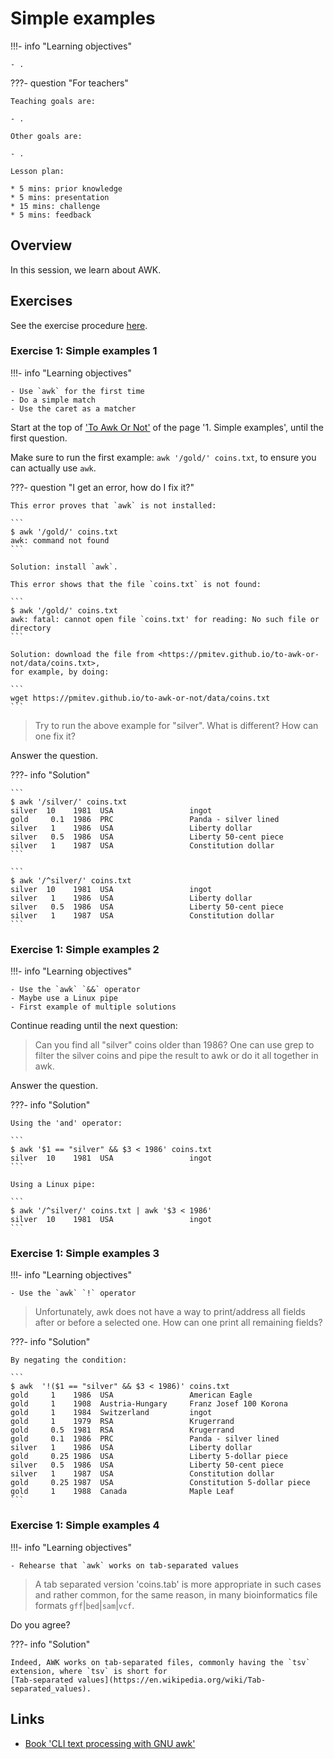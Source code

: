 # Simple examples

!!!- info "Learning objectives"

    - .

???- question "For teachers"

    Teaching goals are:

    - .

    Other goals are:

    - .

    Lesson plan:

    * 5 mins: prior knowledge
    * 5 mins: presentation
    * 15 mins: challenge
    * 5 mins: feedback

## Overview

In this session, we learn about AWK.

## Exercises

See the exercise procedure [here](exercise_procedure.md).

### Exercise 1: Simple examples 1

!!!- info "Learning objectives"

    - Use `awk` for the first time
    - Do a simple match
    - Use the caret as a matcher

Start at the top of ['To Awk Or Not'](https://pmitev.github.io/to-awk-or-not/) 
of the page '1. Simple examples', until the first question.

Make sure to run the first example: `awk '/gold/' coins.txt`, 
to ensure you can actually use `awk`.

???- question "I get an error, how do I fix it?"

    This error proves that `awk` is not installed:

    ```
    $ awk '/gold/' coins.txt
    awk: command not found
    ```

    Solution: install `awk`.

    This error shows that the file `coins.txt` is not found:

    ```
    $ awk '/gold/' coins.txt
    awk: fatal: cannot open file `coins.txt' for reading: No such file or directory
    ```

    Solution: download the file from <https://pmitev.github.io/to-awk-or-not/data/coins.txt>,
    for example, by doing:

    ```
    wget https://pmitev.github.io/to-awk-or-not/data/coins.txt
    ```

> Try to run the above example for "silver". What is different? How can one fix it?

Answer the question.

???- info "Solution"

    ```
    $ awk '/silver/' coins.txt
    silver  10    1981  USA                 ingot
    gold     0.1  1986  PRC                 Panda - silver lined
    silver   1    1986  USA                 Liberty dollar
    silver   0.5  1986  USA                 Liberty 50-cent piece
    silver   1    1987  USA                 Constitution dollar
    ```

    ```
    $ awk '/^silver/' coins.txt
    silver  10    1981  USA                 ingot
    silver   1    1986  USA                 Liberty dollar
    silver   0.5  1986  USA                 Liberty 50-cent piece
    silver   1    1987  USA                 Constitution dollar
    ```

### Exercise 1: Simple examples 2

!!!- info "Learning objectives"

    - Use the `awk` `&&` operator
    - Maybe use a Linux pipe
    - First example of multiple solutions

Continue reading until the next question:

> Can you find all "silver" coins older than 1986? 
> One can use grep to filter the silver coins and pipe the result to awk 
> or do it all together in awk.

Answer the question.

???- info "Solution"

    Using the 'and' operator:

    ```
    $ awk '$1 == "silver" && $3 < 1986' coins.txt
    silver  10    1981  USA                 ingot
    ```

    Using a Linux pipe:

    ```
    $ awk '/^silver/' coins.txt | awk '$3 < 1986'
    silver  10    1981  USA                 ingot
    ```

### Exercise 1: Simple examples 3

!!!- info "Learning objectives"

    - Use the `awk` `!` operator

> Unfortunately, awk does not have a way to print/address all fields after or before a selected one. 
> How can one print all remaining fields?

???- info "Solution"

    By negating the condition:

    ```
    $ awk  '!($1 == "silver" && $3 < 1986)' coins.txt
    gold     1    1986  USA                 American Eagle
    gold     1    1908  Austria-Hungary     Franz Josef 100 Korona
    gold     1    1984  Switzerland         ingot
    gold     1    1979  RSA                 Krugerrand
    gold     0.5  1981  RSA                 Krugerrand
    gold     0.1  1986  PRC                 Panda - silver lined
    silver   1    1986  USA                 Liberty dollar
    gold     0.25 1986  USA                 Liberty 5-dollar piece
    silver   0.5  1986  USA                 Liberty 50-cent piece
    silver   1    1987  USA                 Constitution dollar
    gold     0.25 1987  USA                 Constitution 5-dollar piece
    gold     1    1988  Canada              Maple Leaf
    ```

### Exercise 1: Simple examples 4

!!!- info "Learning objectives"

    - Rehearse that `awk` works on tab-separated values

> A tab separated version 'coins.tab' is more appropriate in such cases 
> and rather common, for the same reason, 
> in many bioinformatics file formats `gff`|`bed`|`sam`|`vcf`.

Do you agree?

???- info "Solution"

    Indeed, AWK works on tab-separated files, commonly having the `tsv`
    extension, where `tsv` is short for 
    [Tab-separated values](https://en.wikipedia.org/wiki/Tab-separated_values).

## Links

 * [Book 'CLI text processing with GNU awk'](https://learnbyexample.github.io/learn_gnuawk/)
